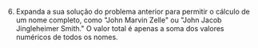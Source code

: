 6.	Expanda a sua solução do problema anterior para permitir o cálculo de um nome completo, como "John Marvin Zelle" ou "John Jacob Jingleheimer Smith." O valor total é apenas a soma dos valores numéricos de todos os nomes.